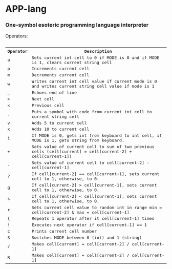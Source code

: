 <h1> APP-lang</h1>
<h3>One-symbol esoteric programming language interpreter</h3>
Operators:
<pre>
<table>
  <tr>
    <th>Operator</th>
    <th>Description</th> 
  </tr>
  <tr>
    <td>a</td>
    <td>Sets current int cell to 0 if MODE is 0 and if MODE is 1, clears current string cell</td> 
  </tr>
  <tr>
    <td>p</td>
    <td>Increments current cell</td> 
  </tr>
  
  <tr>
    <td>m</td>
    <td>Decrements current cell</td> 
  </tr>
  <tr>
    <td>w</td>
    <td>Writes current int cell value if current mode is 0 and writes current string cell value if mode is 1</td> 
  </tr>
  <tr>
    <td>_</td>
    <td>Echoes end of line</td> 
  </tr>
  <tr>
    <td>&gt;</td>
    <td>Next cell</td> 
  </tr>
  <tr>
    <td>&lt;</td>
    <td>Previous cell</td> 
  </tr>
  <tr>
    <td>.</td>
    <td>Puts a symbol with code from current int cell to current string cell</td> 
  </tr>
  <tr>
    <td>v</td>
    <td>Adds 5 to current cell</td> 
  </tr>
  <tr>
    <td>x</td>
    <td>Adds 10 to current cell</td> 
  </tr>
  <tr>
    <td>i</td>
    <td>If MODE is 0, gets int from keyboard to int cell, if MODE is 1, gets string from keyboard.</td> 
  </tr>
  <tr>
    <td>+</td>
    <td>Sets value of current cell to sum of two previous cells (cell[current] = cell[current-2] + cell[current-1])</td> 
  </tr>
  <tr>
    <td>-</td>
    <td>Sets value of current cell to cell[current-2] - cell[current-1]</td> 
  </tr>
  <tr>
    <td>?</td>
    <td>If cell[current-2] == cell[current-1], sets current cell to 1, otherwise, to 0.</td> 
  </tr>
   <tr>
    <td>g</td>
    <td>If cell[current-2] > cell[current-1], sets current cell to 1, otherwise, to 0.</td> 
  </tr>
   <tr>
    <td>s</td>
    <td>If cell[current-2] < cell[current-1], sets current cell to 1, otherwise, to 0.</td> 
  </tr>
   <tr>
    <td>r</td>
    <td>Sets current cell value to random int in range min = cell[current-2] & max = cell[current-1]</td> 
  </tr>
  <tr>
    <td>{</td>
    <td>Repeats 1 operator after it cell[current-1] times</td> 
  </tr>
  <tr>
    <td>!</td>
    <td>Executes next operator if cell[current-1] == 1</td> 
  </tr>
  <tr>
    <td>c</td>
    <td>Prints current cell number</td> 
  </tr>
  <tr>
    <td>S</td>
    <td>Switches MODE between 0 (int) and 1 (string)</td> 
  </tr>
  <tr>
    <td>/</td>
    <td>Makes cell[current] = cell[current-2] / cell[current-1]</td> 
  </tr>
  <tr>
    <td>R</td>
    <td>Makes cell[current] = cell[current-2] / cell[current-1]</td> 
  </tr>
  
</table>
</pre>
